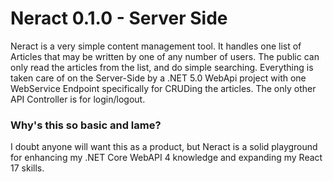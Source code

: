 # Neract 0.1.0 - Server Side

Neract is a very simple content management tool. It handles one list of Articles that may be written by one of any number of users. The public can only read the articles from the
list, and do simple searching. Everything is taken care of on the Server-Side by a .NET 5.0 WebApi project with one WebService Endpoint specifically for CRUDing the articles. The
only other API Controller is for login/logout.


### Why's this so basic and lame?

I doubt anyone will want this as a product, but Neract is a solid playground for enhancing my .NET Core WebAPI 4 knowledge and expanding my React 17 skills.
